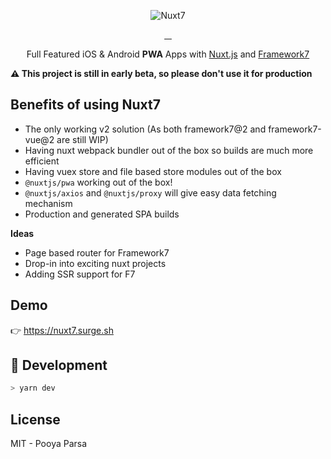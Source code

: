 <p align="center">
    <img src="https://github.com/pi0/nuxt7/raw/master/resources/nuxt7.png" alt="Nuxt7">
</p>

<p align="center">
<a href="https://david-dm.org/pi0/nuxt7">
    <img alt="" src="https://david-dm.org/pi0/nuxt7/status.svg?style=flat-square">
</a>
<a href="https://npmjs.com/package/nuxt7">
    <img alt="" src="https://img.shields.io/npm/v/nuxt7/latest.svg?style=flat-square">
</a>
<a href="https://npmjs.com/package/nuxt7">
    <img alt="" src="https://img.shields.io/npm/dt/nuxt7.svg?style=flat-square">
</a>
<a href="https://travis-ci.org/pi0/nuxt7">
    <img alt="" src="https://img.shields.io/travis/pi0/nuxt7.svg?style=flat-square">
</a>
</p>

<p align="center">
Full Featured iOS & Android <strong>PWA</strong> Apps with <a href="https://nuxtjs.org">Nuxt.js</a> and <a href="https://framework7.io">Framework7</a>
</p>

**⚠️ This project is still in early beta, so please don't use it for production**

## Benefits of using Nuxt7

- The only working v2 solution (As both framework7@2 and framework7-vue@2 are still WIP)
- Having nuxt webpack bundler out of the box so builds are much more efficient
- Having vuex store and file based store modules out of the box
- `@nuxtjs/pwa` working out of the box!
- `@nuxtjs/axios` and `@nuxtjs/proxy` will give easy data fetching mechanism
- Production and generated SPA builds

**Ideas**

- Page based router for Framework7
- Drop-in into exciting nuxt projects
- Adding SSR support for F7

## Demo

👉 https://nuxt7.surge.sh

## 🍳 Development

```bash
> yarn dev
```

## License

MIT - Pooya Parsa